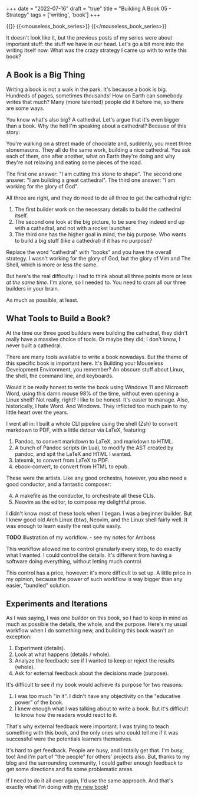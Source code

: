 +++
date = "2022-07-16"
draft = "true"
title = "Building A Book 05 - Strategy"
tags = ['writing', 'book']
+++

{{<series>}}
{{<mouseless_book_series>}}
{{</mouseless_book_series>}}

It doesn't look like it, but the previous posts of my series were about important stuff: the stuff we have in our head. Let's go a bit more into the writing itself now. What was the crazy strategy I came up with to write this book?

## A Book is a Big Thing

Writing a book is not a walk in the park. It's because a book is big. Hundreds of pages, sometimes thousands! How on Earth can somebody writes that much? Many (more talented) people did it before me, so there are some ways.

You know what's also big? A cathedral. Let's argue that it's even bigger than a book. Why the hell I'm speaking about a cathedral? Because of this story:

You're walking on a street made of chocolate and, suddenly, you meet three stonemasons. They all do the same work, building a nice cathedral. You ask each of them, one after another, what on Earth they're doing and why they're not relaxing and eating some pieces of the road.

The first one answer: "I am cutting this stone to shape".
The second one answer: "I am building a great cathedral".
The third one answer: "I am working for the glory of God".

All three are right, and they do need to do all three to get the cathedral right:

1. The first builder work on the necessary details to build the cathedral itself.
2. The second one look at the big picture, to be sure they indeed end up with a cathedral, and not with a rocket launcher.
3. The third one has the higher goal in mind, the big purpose. Who wants to build a big stuff (like a cathedral) if it has no purpose?

Replace the word "cathedral" with "books" and you have the overall strategy. I wasn't working for the glory of God, but the glory of Vim and The Shell, which is more or less the same.

But here's the real difficulty: I had to think about all three points more or less *at the same time*. I'm alone, so I needed to. You need to cram all our three builders in your brain.

As much as possible, at least.

## What Tools to Build a Book?

At the time our three good builders were building the cathedral, they didn't really have a massive choice of tools. Or maybe they did; I don't know, I never built a cathedral.

There are many tools available to write a book nowadays. But the theme of this specific book is important here. It's Building your Mouseless Development Environment, you remember? An obscure stuff about Linux, the shell, the command line, and keyboards.

Would it be really honest to write the book using Windows 11 and Microsoft Word, using this damn mouse 98% of the time, without even opening a Linux shell? Not really, right? I like to be honest. It's easier to manage. Also, historically, I hate Word. And Windows. They inflicted too much pain to my little heart over the years.

I went all in: I built a whole CLI pipeline using the shell (Zsh) to convert markdown to PDF, with a little detour via LaTeX, featuring:

1. Pandoc, to convert markdown to LaTeX, and markdown to HTML.
2. A bunch of Pandoc scripts (in Lua), to modify the AST created by pandoc, and spit the LaTeX and HTML I wanted.
3. latexmk, to convert from LaTeX to PDF.
4. ebook-convert, to convert from HTML to epub.

These were the artists. Like any good orchestra, however, you also need a good conductor, and a fantastic composer:

4. A makefile as the conductor, to orchestrate all these CLIs.
5. Neovim as the editor, to compose my delightful prose.

I didn't know most of these tools when I began. I was a beginner builder. But I knew good old Arch Linux (btw), Neovim, and the Linux shell fairly well. It was enough to learn easily the rest quite easily.

**TODO** Illustration of my workflow. - see my notes for Amboss

This workflow allowed me to control granularly every step, to do exactly what I wanted. I could control the details. It's different from having a software doing everything, without letting much control.

This control has a price, however: it's more difficult to set up. A little price in my opinion, because the power of such workflow is way bigger than any easier, "bundled" solution.

## Experiments and Iterations

As I was saying, I was one builder on this book, so I had to keep in mind as much as possible the details, the whole, and the purpose. Here's my usual workflow when I do something new, and building this book wasn't an exception:

1. Experiment (details).
2. Look at what happens (details / whole).
3. Analyze the feedback: see if I wanted to keep or reject the results (whole).
4. Ask for external feedback about the decisions made (purpose).

It's difficult to see if my book would achieve its purpose for two reasons:

1. I was too much "in it". I didn't have any objectivity on the "educative power" of the book.
2. I knew enough what I was talking about to write a book. But it's difficult to know how the readers would react to it.

That's why external feedback were important. I was trying to teach something with this book, and the only ones who could tell me if it was successful were the potentials learners themselves.

It's hard to get feedback. People are busy, and I totally get that. I'm busy, too! And I'm part of "the people" for others' projects also. But, thanks to my blog and the surrounding community, I could gather enough feedback to get some directions and fix some problematic areas.

If I need to do it all over again, I'd use the same approach. And that's exactly what I'm doing with [my new book](https://themouseless.dev/vim/)!
